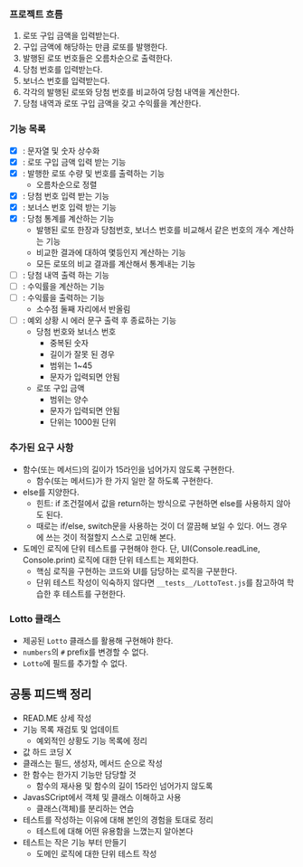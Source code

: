 ### 프로젝트 흐름

1. 로또 구입 금액을 입력받는다.
2. 구입 금액에 해당하는 만큼 로또를 발행한다.
3. 발행된 로또 번호들은 오름차순으로 출력한다.
4. 당첨 번호를 입력받는다.
5. 보너스 번호를 입력받는다.
6. 각각의 발행된 로또와 당첨 번호를 비교하여 당첨 내역을 계산한다.
7. 당첨 내역과 로또 구입 금액을 갖고 수익률을 계산한다.



### 기능 목록

- [x] : 문자열 및 숫자 상수화
- [x] : 로또 구입 금액 입력 받는 기능
- [x] : 발행한 로또 수량 및 번호를 출력하는 기능
  - 오름차순으로 정렬
- [x] : 당첨 번호 입력 받는 기능
- [x] : 보너스 번호 입력 받는 기능
- [x] : 당첨 통계를 계산하는 기능
  - 발행된 로또 한장과 당첨번호, 보너스 번호를 비교해서 같은 번호의 개수 계산하는 기능
  - 비교한 결과에 대하여 몇등인지 계산하는 기능
  - 모든 로또의 비교 결과를 계산해서 통계내는 기능
- [ ] : 당첨 내역 출력 하는 기능
- [ ] : 수익률을 계산하는 기능
- [ ] : 수익률을 출력하는 기능
  - 소수점 둘째 자리에서 반올림
- [ ] : 예외 상황 시 에러 문구 출력 후 종료하는 기능
  - 당첨 번호와 보너스 번호
    - 중복된 숫자
    - 길이가 잘못 된 경우
    - 범위는 1~45
    - 문자가 입력되면 안됨
  - 로또 구입 금액
    - 범위는 양수
    - 문자가 입력되면 안됨
    - 단위는 1000원 단위


### 추가된 요구 사항

- 함수(또는 메서드)의 길이가 15라인을 넘어가지 않도록 구현한다.
  - 함수(또는 메서드)가 한 가지 일만 잘 하도록 구현한다.
- else를 지양한다.
  - 힌트: if 조건절에서 값을 return하는 방식으로 구현하면 else를 사용하지 않아도 된다.
  - 때로는 if/else, switch문을 사용하는 것이 더 깔끔해 보일 수 있다. 어느 경우에 쓰는 것이 적절할지 스스로 고민해 본다.
- 도메인 로직에 단위 테스트를 구현해야 한다. 단, UI(Console.readLine, Console.print) 로직에 대한 단위 테스트는 제외한다.
  - 핵심 로직을 구현하는 코드와 UI를 담당하는 로직을 구분한다.
  - 단위 테스트 작성이 익숙하지 않다면 `__tests__/LottoTest.js`를 참고하여 학습한 후 테스트를 구현한다.


### Lotto 클래스

- 제공된 `Lotto` 클래스를 활용해 구현해야 한다.
- `numbers`의 `#` prefix를 변경할 수 없다.
- `Lotto`에 필드를 추가할 수 없다.

## 공통 피드백 정리

- READ.ME 상세 작성
- 기능 목록 재검토 및 업데이트
  - 예외적인 상황도 기능 목록에 정리
- 값 하드 코딩 X 
- 클래스는 필드, 생성자, 메서드 순으로 작성
- 한 함수는 한가지 기능만 담당할 것
  - 함수의 재사용 및 함수의 길이 15라인 넘어가지 않도록
- JavasSCript에서 객체 및 클래스 이해하고 사용
  - 클래스(객체)를 분리하는 연습
- 테스트를 작성하는 이유에 대해 본인의 경험을 토대로 정리
  - 테스트에 대해 어떤 유용함을 느꼈는지 알아본다
- 테스트는 작은 기능 부터 만들기
  - 도메인 로직에 대한 단위 테스트 작성